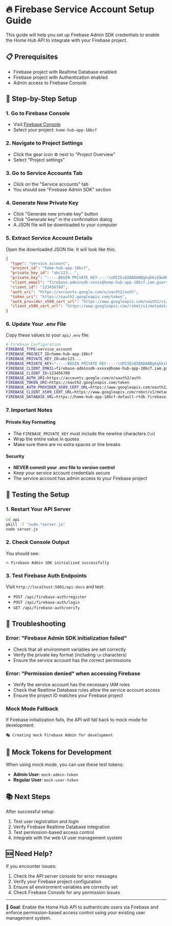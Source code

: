 # 🔥 Firebase Service Account Setup Guide

This guide will help you set up Firebase Admin SDK credentials to enable the Home Hub API to integrate with your Firebase project.

## 📋 Prerequisites

- Firebase project with Realtime Database enabled
- Firebase project with Authentication enabled
- Admin access to Firebase Console

## 🚀 Step-by-Step Setup

### 1. Go to Firebase Console
- Visit [Firebase Console](https://console.firebase.google.com/)
- Select your project: `home-hub-app-18bcf`

### 2. Navigate to Project Settings
- Click the gear icon ⚙️ next to "Project Overview"
- Select "Project settings"

### 3. Go to Service Accounts Tab
- Click on the "Service accounts" tab
- You should see "Firebase Admin SDK" section

### 4. Generate New Private Key
- Click "Generate new private key" button
- Click "Generate key" in the confirmation dialog
- A JSON file will be downloaded to your computer

### 5. Extract Service Account Details
Open the downloaded JSON file. It will look like this:

```json
{
  "type": "service_account",
  "project_id": "home-hub-app-18bcf",
  "private_key_id": "abc123...",
  "private_key": "-----BEGIN PRIVATE KEY-----\nMIIEvQIBADANBgkqhkiG9w0BAQEFAASCBKcwggSjAgEAAoIBAQC...\n-----END PRIVATE KEY-----\n",
  "client_email": "firebase-adminsdk-xxxxx@home-hub-app-18bcf.iam.gserviceaccount.com",
  "client_id": "123456789",
  "auth_uri": "https://accounts.google.com/o/oauth2/auth",
  "token_uri": "https://oauth2.googleapis.com/token",
  "auth_provider_x509_cert_url": "https://www.googleapis.com/oauth2/v1/certs",
  "client_x509_cert_url": "https://www.googleapis.com/robot/v1/metadata/x509/firebase-adminsdk-xxxxx%40home-hub-app-18bcf.iam.gserviceaccount.com"
}
```

### 6. Update Your .env File
Copy these values to your `api/.env` file:

```bash
# Firebase Configuration
FIREBASE_TYPE=service_account
FIREBASE_PROJECT_ID=home-hub-app-18bcf
FIREBASE_PRIVATE_KEY_ID=abc123...
FIREBASE_PRIVATE_KEY="-----BEGIN PRIVATE KEY-----\nMIIEvQIBADANBgkqhkiG9w0BAQEFAASCBKcwggSjAgEAAoIBAQC...\n-----END PRIVATE KEY-----\n"
FIREBASE_CLIENT_EMAIL=firebase-adminsdk-xxxxx@home-hub-app-18bcf.iam.gserviceaccount.com
FIREBASE_CLIENT_ID=123456789
FIREBASE_AUTH_URI=https://accounts.google.com/o/oauth2/auth
FIREBASE_TOKEN_URI=https://oauth2.googleapis.com/token
FIREBASE_AUTH_PROVIDER_X509_CERT_URL=https://www.googleapis.com/oauth2/v1/certs
FIREBASE_CLIENT_X509_CERT_URL=https://www.googleapis.com/robot/v1/metadata/x509/firebase-adminsdk-xxxxx%40home-hub-app-18bcf.iam.gserviceaccount.com
FIREBASE_DATABASE_URL=https://home-hub-app-18bcf-default-rtdb.firebaseio.com
```

### 7. Important Notes

#### Private Key Formatting
- The `FIREBASE_PRIVATE_KEY` must include the newline characters (`\n`)
- Wrap the entire value in quotes
- Make sure there are no extra spaces or line breaks

#### Security
- **NEVER commit your .env file to version control**
- Keep your service account credentials secure
- The service account has admin access to your Firebase project

## 🔧 Testing the Setup

### 1. Restart Your API Server
```bash
cd api
pkill -f "node.*server.js"
node server.js
```

### 2. Check Console Output
You should see:
```
🔥 Firebase Admin SDK initialized successfully
```

### 3. Test Firebase Auth Endpoints
Visit `http://localhost:5001/api-docs` and test:
- `POST /api/firebase-auth/register`
- `POST /api/firebase-auth/login`
- `GET /api/firebase-auth/verify`

## 🚨 Troubleshooting

### Error: "Firebase Admin SDK initialization failed"
- Check that all environment variables are set correctly
- Verify the private key format (including `\n` characters)
- Ensure the service account has the correct permissions

### Error: "Permission denied" when accessing Firebase
- Verify the service account has the necessary IAM roles
- Check that Realtime Database rules allow the service account access
- Ensure the project ID matches your Firebase project

### Mock Mode Fallback
If Firebase initialization fails, the API will fall back to mock mode for development:
```
🎭 Creating mock Firebase Admin for development
```

## 🔐 Mock Tokens for Development

When using mock mode, you can use these test tokens:

- **Admin User**: `mock-admin-token`
- **Regular User**: `mock-user-token`

## 📚 Next Steps

After successful setup:
1. Test user registration and login
2. Verify Firebase Realtime Database integration
3. Test permission-based access control
4. Integrate with the web UI user management system

## 🆘 Need Help?

If you encounter issues:
1. Check the API server console for error messages
2. Verify your Firebase project configuration
3. Ensure all environment variables are correctly set
4. Check Firebase Console for any permission issues

---

**🎯 Goal**: Enable the Home Hub API to authenticate users via Firebase and enforce permission-based access control using your existing user management system.
